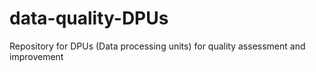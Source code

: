 data-quality-DPUs
=================

Repository for DPUs (Data processing units) for quality assessment and improvement 
